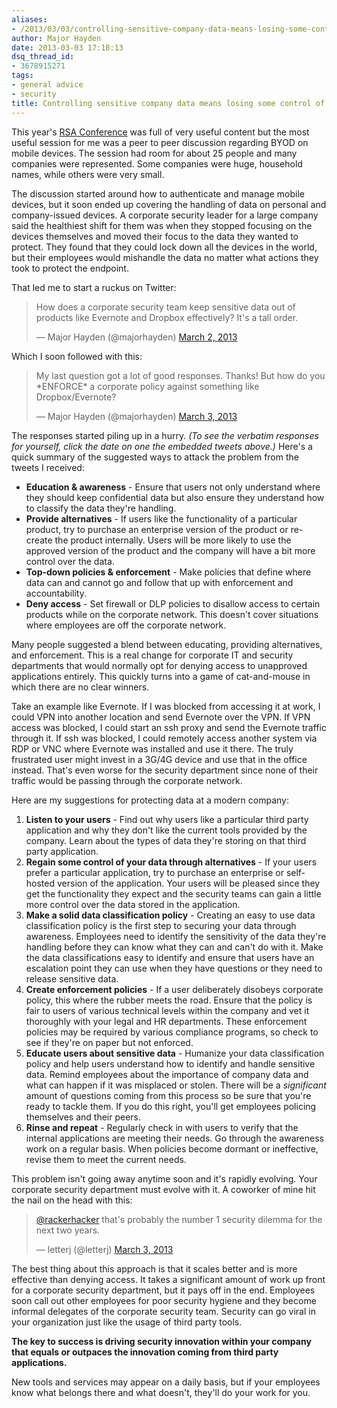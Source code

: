```yaml
---
aliases:
- /2013/03/03/controlling-sensitive-company-data-means-losing-some-control-of-it/
author: Major Hayden
date: 2013-03-03 17:18:13
dsq_thread_id:
- 3678915271
tags:
- general advice
- security
title: Controlling sensitive company data means losing some control of it
---
```


This year's [RSA Conference][1] was full of very useful content but the most useful session for me was a peer to peer discussion regarding BYOD on mobile devices. The session had room for about 25 people and many companies were represented. Some companies were huge, household names, while others were very small.

The discussion started around how to authenticate and manage mobile devices, but it soon ended up covering the handling of data on personal and company-issued devices. A corporate security leader for a large company said the healthiest shift for them was when they stopped focusing on the devices themselves and moved their focus to the data they wanted to protect. They found that they could lock down all the devices in the world, but their employees would mishandle the data no matter what actions they took to protect the endpoint.

That led me to start a ruckus on Twitter:

<blockquote class="twitter-tweet tw-align-center" width="500">
  <p>
    How does a corporate security team keep sensitive data out of products like Evernote and Dropbox effectively? It's a tall order.
  </p>

  <p>
    &mdash; Major Hayden (@majorhayden) <a href="https://twitter.com/majorhayden/statuses/307996527501119488">March 2, 2013</a>
  </p>
</blockquote>



Which I soon followed with this:

<blockquote class="twitter-tweet tw-align-center" width="500">
  <p>
    My last question got a lot of good responses. Thanks! But how do you *ENFORCE* a corporate policy against something like Dropbox/Evernote?
  </p>

  <p>
    &mdash; Major Hayden (@majorhayden) <a href="https://twitter.com/majorhayden/statuses/308045768265195521">March 3, 2013</a>
  </p>
</blockquote>



The responses started piling up in a hurry. _(To see the verbatim responses for yourself, click the date on one the embedded tweets above.)_ Here's a quick summary of the suggested ways to attack the problem from the tweets I received:

  * **Education & awareness** - Ensure that users not only understand where they should keep confidential data but also ensure they understand how to classify the data they're handling.
  * **Provide alternatives** - If users like the functionality of a particular product, try to purchase an enterprise version of the product or re-create the product internally. Users will be more likely to use the approved version of the product and the company will have a bit more control over the data.
  * **Top-down policies & enforcement** - Make policies that define where data can and cannot go and follow that up with enforcement and accountability.
  * **Deny access** - Set firewall or DLP policies to disallow access to certain products while on the corporate network. This doesn't cover situations where employees are off the corporate network.

Many people suggested a blend between educating, providing alternatives, and enforcement. This is a real change for corporate IT and security departments that would normally opt for denying access to unapproved applications entirely. This quickly turns into a game of cat-and-mouse in which there are no clear winners.

Take an example like Evernote. If I was blocked from accessing it at work, I could VPN into another location and send Evernote over the VPN. If VPN access was blocked, I could start an ssh proxy and send the Evernote traffic through it. If ssh was blocked, I could remotely access another system via RDP or VNC where Evernote was installed and use it there. The truly frustrated user might invest in a 3G/4G device and use that in the office instead. That's even worse for the security department since none of their traffic would be passing through the corporate network.

Here are my suggestions for protecting data at a modern company:

  1. **Listen to your users** - Find out why users like a particular third party application and why they don't like the current tools provided by the company. Learn about the types of data they're storing on that third party application.
  2. **Regain some control of your data through alternatives** - If your users prefer a particular application, try to purchase an enterprise or self-hosted version of the application. Your users will be pleased since they get the functionality they expect and the security teams can gain a little more control over the data stored in the application.
  3. **Make a solid data classification policy** - Creating an easy to use data classification policy is the first step to securing your data through awareness. Employees need to identify the sensitivity of the data they're handling before they can know what they can and can't do with it. Make the data classifications easy to identify and ensure that users have an escalation point they can use when they have questions or they need to release sensitive data.
  4. **Create enforcement policies** - If a user deliberately disobeys corporate policy, this where the rubber meets the road. Ensure that the policy is fair to users of various technical levels within the company and vet it thoroughly with your legal and HR departments. These enforcement policies may be required by various compliance programs, so check to see if they're on paper but not enforced.
  5. **Educate users about sensitive data** - Humanize your data classification policy and help users understand how to identify and handle sensitive data. Remind employees about the importance of company data and what can happen if it was misplaced or stolen. There will be a _significant_ amount of questions coming from this process so be sure that you're ready to tackle them. If you do this right, you'll get employees policing themselves and their peers.
  6. **Rinse and repeat** - Regularly check in with users to verify that the internal applications are meeting their needs. Go through the awareness work on a regular basis. When policies become dormant or ineffective, revise them to meet the current needs.

This problem isn't going away anytime soon and it's rapidly evolving. Your corporate security department must evolve with it. A coworker of mine hit the nail on the head with this:

<blockquote class="twitter-tweet tw-align-center" width="500">
  <p>
    <a href="https://twitter.com/rackerhacker">@rackerhacker</a> that's probably the number 1 security dilemma for the next two years.
  </p>

  <p>
    &mdash; letterj (@letterj) <a href="https://twitter.com/letterj/statuses/308040745527410688">March 3, 2013</a>
  </p>
</blockquote>



The best thing about this approach is that it scales better and is more effective than denying access. It takes a significant amount of work up front for a corporate security department, but it pays off in the end. Employees soon call out other employees for poor security hygiene and they become informal delegates of the corporate security team. Security can go viral in your organization just like the usage of third party tools.

**The key to success is driving security innovation within your company that equals or outpaces the innovation coming from third party applications.**

New tools and services may appear on a daily basis, but if your employees know what belongs there and what doesn't, they'll do your work for you.

 [1]: http://www.rsaconference.com/events/2013/usa/index.htm